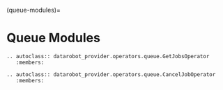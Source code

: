 (queue-modules)=

# Queue Modules

```{eval-rst}
.. autoclass:: datarobot_provider.operators.queue.GetJobsOperator
   :members:
```

```{eval-rst}
.. autoclass:: datarobot_provider.operators.queue.CancelJobOperator
   :members:
```
